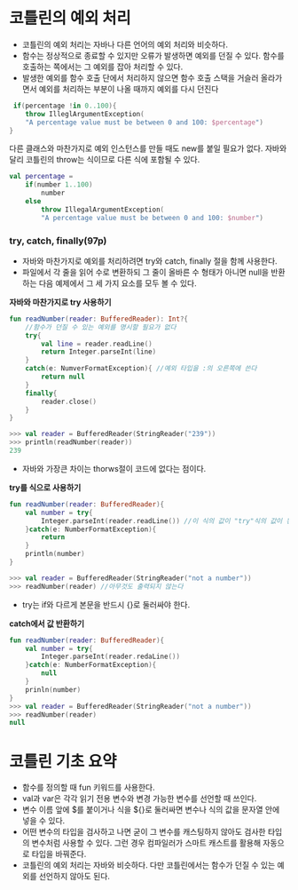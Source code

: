 # 코틀린의 예외 처리

- 코틀린의 예외 처리는 자바나 다른 언어의 예외 처리와 비슷하다. 
- 함수는 정상적으로 종료할 수 있지만 오류가 발생하면 예외를 던질 수 있다. 함수를 호출하는 쪽에서는 그 예외를 잡아 처리할 수 있다.
- 발생한 예외를 함수 호출 단에서 처리하지 않으면 함수 호출 스택을 거슬러 올라가면서 예외를 처리하는 부분이 나올 때까지 예외를 다시 던진다

```kotlin
 if(percentage !in 0..100){
    throw IlleglArgumentException(
    "A percentage value must be between 0 and 100: $percentage")
}
```

다른 클래스와 마찬가지로 예외 인스턴스를 만들 때도 new를 붙일 필요가 없다. 자바와 달리 코틀린의 throw는 식이므로 다른 식에 포함될 수 있다.

```kotlin
val percentage =
	if(number 1..100)
		number
	else
		throw IllegalArgumentException(
        "A percentage value must be between 0 and 100: $number")
```



### try, catch, finally(97p)

- 자바와 마찬가지로 예외를 처리하려면 try와 catch, finally 절을 함께 사용한다.
- 파일에서 각 줄을 읽어 수로 변환하되 그 줄이 올바른 수 형태가 아니면 null을 반환하는 다음 예제에서 그 세 가지 요소를 모두 볼 수 있다.

**자바와 마찬가지로 try 사용하기**

```kotlin
fun readNumber(reader: BufferedReader): Int?{
    //함수가 던질 수 있는 예외를 명시할 필요가 없다
    try{
        val line = reader.readLine()
        return Integer.parseInt(line)
    }
    catch(e: NumverFormatException){ //예외 타입을 :의 오른쪽에 쓴다
        return null
    }
    finally{
        reader.close()
    }
}

>>> val reader = BufferedReader(StringReader("239"))
>>> println(readNumber(reader))
239
```

- 자바와 가장큰 차이는 thorws절이 코드에 없다는 점이다.

**try를 식으로 사용하기**

```kotlin
fun readNumber(reader: BufferedReader){
    val number = try{
        Integer.parseInt(reader.readLine()) //이 식의 값이 "try"식의 값이 된다.
    }catch(e: NumberFormatException){
        return
    }
    println(number)
}

>>> val reader = BufferedReader(StringReader("not a number"))
>>> readNumber(reader) //아무것도 출력되지 않는다
```

- try는 if와 다르게 본문을 반드시 {}로 둘러싸야 한다.

**catch에서 값 반환하기**

```kotlin
fun readNumber(reader: BufferedReader){
    val number = try{
        Integer.parseInt(reader.redaLine())
    }catch(e: NumberFormatException){
        null
    }
    prinln(number)
}
>>> val reader = BufferedReader(StringReader("not a number"))
>>> readNumber(reader)
null
```



# 코틀린 기초 요약

- 함수를 정의할 때 fun 키워드를 사용한다. 
- val과 var은 각각 읽기 전용 변수와 변경 가능한 변수를 선언할 때 쓰인다.
- 변수 이름 앞에 $를 붙이거나 식을 ${}로 둘러싸면 변수나 식의 값을 문자열 안에 넣을 수 있다.
- 어떤 변수의 타입을 검사하고 나면 굳이 그 변수를 캐스팅하지 않아도 검사한 타입의 변수처럼 사용할 수 있다. 그런 경우 컴파일러가 스마트 캐스트를 활용해 자동으로 타입을 바꿔준다.
- 코틀린의 예외 처리는 자바와 비슷하다. 다만 코틀린에서는 함수가 던질 수 있는 예외를 선언하지 않아도 된다.
